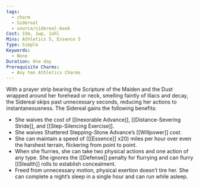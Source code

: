 ```yaml
---
tags:
  - charm
  - Sidereal
  - source/sidereal-book
Cost: 15m, 1wp, 1ahl
Mins: Athletics 5, Essence 5
Type: Simple
Keywords:
  - None
Duration: One day
Prerequisite Charms:
  - Any ten Athletics Charms
---
```

With a prayer strip bearing the Scripture of the Maiden and the Dust wrapped around her forehead or neck, smelling faintly of lilacs and decay, the Sidereal skips past unnecessary seconds, reducing her actions to instantaneousness. The Sidereal gains the following benefits: 
- She waives the cost of [[Inexorable Advance]], [[Distance-Severing Stride]], and [[Step-Silencing Exercise]]. 
- She waives Shattered Stepping-Stone Advance’s [[Willpower]] cost. 
- She can maintain a speed of ([[Essence]] x20) miles per hour over even the harshest terrain, flickering from point to point. 
- When she flurries, she can take two physical actions and one action of any type. She ignores the [[Defense]] penalty for flurrying and can flurry [[Stealth]] rolls to establish concealment. 
- Freed from unnecessary motion, physical exertion doesn’t tire her. She can complete a night’s sleep in a single hour and can run while asleep. 